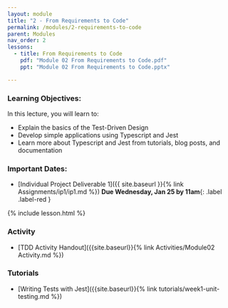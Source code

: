 ```yaml
---
layout: module
title: "2 - From Requirements to Code"
permalink: /modules/2-requirements-to-code
parent: Modules
nav_order: 2
lessons: 
  - title: From Requirements to Code
    pdf: "Module 02 From Requirements to Code.pdf"
    ppt: "Module 02 From Requirements to Code.pptx"

---
```

### Learning Objectives:
In this lecture, you will learn to:

* Explain the basics of the Test-Driven Design
* Develop simple applications using Typescript and Jest
* Learn more about Typescript and Jest from tutorials, blog posts, and documentation

### Important Dates:
* [Individual Project Deliverable 1]({{ site.baseurl }}{% link Assignments/ip1/ip1.md %}) **Due Wednesday, Jan 25 by 11am**{: .label .label-red }

{% include lesson.html %}

### Activity
* [TDD Activity Handout]({{site.baseurl}}{% link Activities/Module02 Activity.md %})

### Tutorials
* [Writing Tests with Jest]({{site.baseurl}}{% link tutorials/week1-unit-testing.md %})
